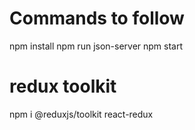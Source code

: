 # Commands to follow
npm install
npm run json-server
npm start


# redux toolkit
npm i @reduxjs/toolkit react-redux